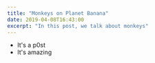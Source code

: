 ```yaml
---
title: "Monkeys on Planet Banana"
date: 2019-04-08T16:43:00
excerpt: "In this post, we talk about monkeys"
---
```


* It's a p0st
* It's amazing
